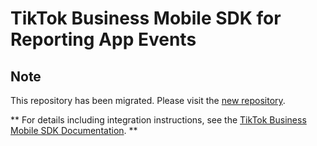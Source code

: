 # TikTok Business Mobile SDK for Reporting App Events

## Note
This repository has been migrated. Please visit the [new repository](https://github.com/tiktok/tiktok-business-ios-sdk/tree/master).

** For details including integration instructions, see the [TikTok Business Mobile SDK Documentation](https://ads.tiktok.com/marketing_api/docs?rid=rscv11ob9m9&id=1683661413969921). **
